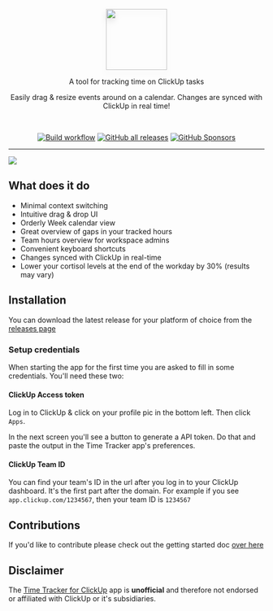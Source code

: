 <p align="center"><a href="https://github.com/gwleuverink/clickup-time-tracker/releases" target="_blank"><img src="./build/icons/256x256.png" width="120" style="filter: drop-shadow(0px 6px 6px #e2e2e2)"></a></p>

<p align="center">A tool for tracking time on ClickUp tasks</p>

<p align="center">Easily drag & resize events around on a calendar. Changes are synced with ClickUp in real time!</p>

<br />

<p align="center">
<a href="https://github.com/gwleuverink/clickup-time-tracker/actions/workflows/build.yml"><img src="https://github.com/gwleuverink/clickup-time-tracker/actions/workflows/build.yml/badge.svg" alt="Build workflow"></a>
<a href="https://github.com/gwleuverink/clickup-time-tracker/releases/latest"><img alt="GitHub all releases" src="https://img.shields.io/github/downloads/gwleuverink/clickup-time-tracker/total"></a>
<a href="https://github.com/sponsors/gwleuverink"><img alt="GitHub Sponsors" src="https://img.shields.io/github/sponsors/gwleuverink"></a>
</p>

<hr />

<img src="./docs/img/cover render 1440x900.jpeg">

## What does it do

* Minimal context switching
* Intuitive drag & drop UI
* Orderly Week calendar view
* Great overview of gaps in your tracked hours
* Team hours overview for workspace admins
* Convenient keyboard shortcuts
* Changes synced with ClickUp in real-time
* Lower your cortisol levels at the end of the workday by 30% (results may vary)

## Installation
You can download the latest release for your platform of choice from the [releases page](https://github.com/gwleuverink/clickup-time-tracker/releases)

### Setup credentials
When starting the app for the first time you are asked to fill in some credentials. You'll need these two:

#### ClickUp Access token
Log in to ClickUp & click on your profile pic in the bottom left. Then click `Apps`.

In the next screen you'll see a button to generate a API token. Do that and paste the output in the Time Tracker app's preferences.

#### ClickUp Team ID
You can find your team's ID in the url after you log in to your ClickUp dashboard. It's the first part after the domain. For example if you see `app.clickup.com/1234567`, then your team ID is `1234567`

## Contributions
If you'd like to contribute please check out the getting started doc [over here](./docs/development.md)

## Disclaimer
The [Time Tracker for ClickUp](https://github.com/gwleuverink/clickup-time-tracker) app is **unofficial** and therefore not endorsed or affiliated with ClickUp or it's subsidiaries.
